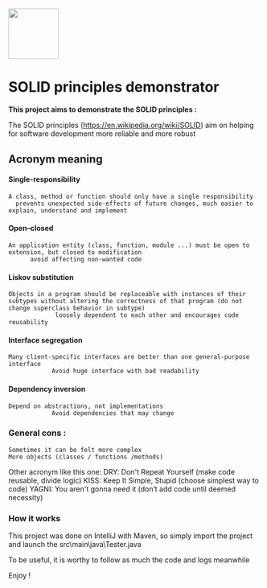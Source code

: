 # <img src="https://github.com/Phoenix1978/solid/icon.jpg" alt="" width=100/>  
SOLID principles demonstrator
========

**This project aims to demonstrate the SOLID principles :**

The SOLID principles (https://en.wikipedia.org/wiki/SOLID) aim on helping for software development more reliable and more robust
## Acronym meaning 
#### Single-responsibility
	A class, method or function should only have a single responsibility
      prevents unexpected side-effects of future changes, much easier to explain, understand and implement
#### Open–closed
	An application entity (class, function, module ...) must be open to extension, but closed to modification
	      avoid affecting non-wanted code 
#### Liskov substitution
	Objects in a program should be replaceable with instances of their subtypes without altering the correctness of that program (do not change superclass behavior in subtype)
                 loosely dependent to each other and encourages code reusability
				 
#### Interface segregation
	Many client-specific interfaces are better than one general-purpose interface
                Avoid huge interface with bad readability
				
#### Dependency inversion
	Depend on abstractions, not implementations
                Avoid dependencies that may change


### General cons :
	Sometimes it can be felt more complex
	More objects (classes / functions /methods)

Other acronym like this one:
DRY: Don't Repeat Yourself (make code reusable, divide logic)
KISS: Keep It Simple, Stupid (choose simplest way to code)
YAGNI: You aren't gonna need it (don’t add code until deemed necessity)



### How it works
This project was done on IntelliJ with Maven, so simply import the project and launch the src\main\java\Tester.java

To be useful, it is worthy to follow as much the code and logs meanwhile

Enjoy !
